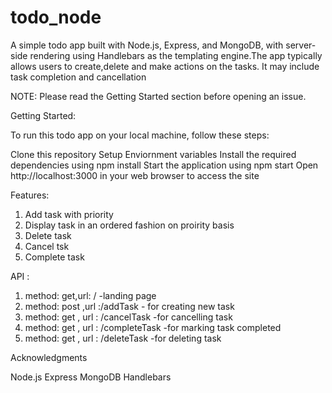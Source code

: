 # todo_node
A simple todo app built with Node.js, Express, and MongoDB, with server-side rendering using Handlebars as the templating engine.The app typically allows users to create,delete and make actions on the tasks. It may include task completion and cancellation

NOTE: Please read the Getting Started section before opening an issue.

Getting Started:

To run this todo app on your local machine, follow these steps:

Clone this repository
Setup Enviornment variables
Install the required dependencies using npm install
Start the application using npm start
Open http://localhost:3000 in your web browser to access the site

Features:

1. Add task with priority
2. Display task in an ordered fashion on proirity basis
3. Delete task
4. Cancel tsk
5. Complete task

API :
1. method: get,url: / -landing page
2. method: post ,url :/addTask - for creating new task
3. method: get , url : /cancelTask -for cancelling task
4. method: get , url : /completeTask -for marking task completed
5. method: get , url : /deleteTask -for deleting task


Acknowledgments

Node.js
Express
MongoDB
Handlebars

